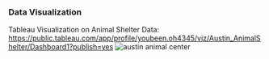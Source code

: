 ### Data Visualization

Tableau Visualization on Animal Shelter Data:
https://public.tableau.com/app/profile/youbeen.oh4345/viz/Austin_AnimalShelter/Dashboard1?publish=yes
![austin animal center](https://github.com/ubeen025/Visualization/assets/112662544/124306ad-618a-48d4-acdb-c0a936efff93)
